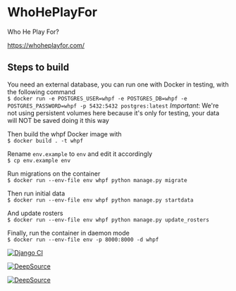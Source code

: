 # WhoHePlayFor
Who He Play For?

https://whoheplayfor.com/

## Steps to build
You need an external database, you can run one with Docker in testing, with the following command  
`$ docker run -e POSTGRES_USER=whpf -e POSTGRES_DB=whpf -e POSTGRES_PASSWORD=whpf -p 5432:5432 postgres:latest`
*Important*: We're not using persistent volumes here because it's only for testing, your data will NOT be saved doing it this way

Then build the whpf Docker image with  
`$ docker build . -t whpf`

Rename `env.example` to `env` and edit it accordingly  
`$ cp env.example env`

Run migrations on the container  
`$ docker run --env-file env whpf python manage.py migrate`

Then run initial data  
`$ docker run --env-file env whpf python manage.py startdata`

And update rosters  
`$ docker run --env-file env whpf python manage.py update_rosters`

Finally, run the container in daemon mode  
`$ docker run --env-file env -p 8000:8000 -d whpf`


[![Django CI](https://github.com/fepe55/whoheplayfor/actions/workflows/main.yml/badge.svg)](https://github.com/fepe55/whoheplayfor/actions/workflows/main.yml)

[![DeepSource](https://deepsource.io/gh/fepe55/whoheplayfor.svg/?label=active+issues&show_trend=true)](https://deepsource.io/gh/fepe55/whoheplayfor/?ref=repository-badge)

[![DeepSource](https://deepsource.io/gh/fepe55/whoheplayfor.svg/?label=resolved+issues&show_trend=true)](https://deepsource.io/gh/fepe55/whoheplayfor/?ref=repository-badge)
